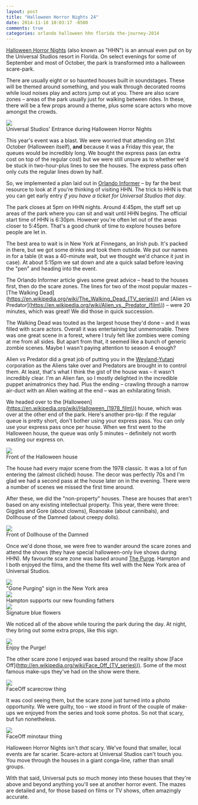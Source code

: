 ```yaml
---
layout: post
title: "Halloween Horror Nights 24"
date: 2014-11-18 10:03:17 -0500
comments: true
categories: orlando halloween hhn florida the-journey-2014
---
```


[Halloween Horror Nights](https://en.wikipedia.org/wiki/Halloween_Horror_Nights) (also known as "HHN") is an annual even put on by the Universal Studios resort in Florida. On select evenings for some of September and most of October, the park is transformed into a halloween scare-park.

There are usually eight or so haunted houses built in soundstages. These will be themed around something, and you walk through decorated rooms while loud noises play and actors jump out at you. There are also scare zones – areas of the park usually just for walking between rides. In these, there will be a few props around a theme, plus some scare actors who move amongst the crowds.

<div class="img">
  <a href="{{ root_url }}/images/the-journey/orlando/hhn24/entrance.jpg">
    <img src="/images/the-journey/orlando/hhn24/entrance.jpg">
  </a>
  <div class="alt">Universal Studios' Entrance during Halloween Horror Nights</div>
</div>

This year's event was a blast. We were worried that attending on 31st October (Halloween itself), **and** because it was a Friday this year, the queues would be incredibly long. We bought the express pass (an extra cost on top of the regular cost) but we were still unsure as to whether we'd be stuck in two-hour-plus lines to see the houses. The express pass often only cuts the regular lines down by half.

So, we implemented a plan laid out in [Orlando Informer](http://www.orlandoinformer.com/universal/halloween-horror-nights-2014/) – by far the best resource to look at if you're thinking of visiting HHN. The trick to HHN is that you can get early entry *if you have a ticket for Universal Studios that day*.

The park closes at 5pm on HHN nights. Around 4:45pm, the staff set up areas of the park where you can sit and wait until HHN begins. The official start time of HHN is 6:30pm. However you're often let out of the areas closer to 5:45pm. That's a good chunk of time to explore houses before people are let in.

The best area to wait is in New York at Finnegans, an Irish pub. It's packed in there, but we got some drinks and took them outside. We put our names in for a table (it was a 40-minute wait, but we thought we'd chance it just in case). At about 5:15pm we sat down and ate a quick salad before leaving the "pen" and heading into the event.

The Orlando Informer article gives some great advice – head to the houses first, then do the scare zones. The lines for two of the most popular mazes – [The Walking Dead](https://en.wikipedia.org/wiki/The_Walking_Dead_(TV_series\)) and [Alien vs Predator](https://en.wikipedia.org/wiki/Alien_vs._Predator_(film\)) – were 20 minutes, which was great! We did those in quick succession.

The Walking Dead was touted as the largest house they'd done – and it was filled with scare actors. Overall it was entertaining but unmemorable. There was one great scene in a forest, where I truly felt like zombies were coming at me from all sides. But apart from that, it seemed like a bunch of generic zombie scenes. Maybe I wasn't paying attention to season 4 enough?

Alien vs Predator did a great job of putting you in the [Weyland-Yutani](http://avp.wikia.com/wiki/Weyland-Yutani) corporation as the Aliens take over and Predators are brought in to control them. At least, that's what I think the gist of the house was – it wasn't incredibly clear. I'm an Alien fan, so I mostly delighted in the incredible puppet animatronics they had. Plus the ending – crawling through a narrow air-duct with an Alien waiting at the end – was an exhilarating finish.

We headed over to the [Halloween](https://en.wikipedia.org/wiki/Halloween_(1978_film\)) house, which was over at the other end of the park. Here's another pro-tip: if the regular queue is pretty short, don't bother using your express pass. You can only use your express pass once per house. When we first went to the Halloween house, the queue was only 5 minutes – definitely not worth wasting our express on.

<div class="img">
  <a href="{{ root_url }}/images/the-journey/orlando/hhn24/halloween.jpg">
    <img src="/images/the-journey/orlando/hhn24/halloween.jpg">
  </a>
  <div class="alt">Front of the Halloween house</div>
</div>

The house had every major scene from the 1978 classic. It was a lot of fun entering the (almost clichéd) house. The decor was perfectly 70s and I'm glad we had a second pass at the house later on in the evening. There were a number of scenes we missed the first time around.

After these, we did the "non-property" houses. These are houses that aren't based on any existing intellectual property. This year, there were three: Giggles and Gore (about clowns), Roanoake (about cannibals), and Dollhouse of the Damned (about creepy dolls).

<div class="img">
  <a href="{{ root_url }}/images/the-journey/orlando/hhn24/dollhouse.jpg">
    <img src="/images/the-journey/orlando/hhn24/dollhouse.jpg">
  </a>
  <div class="alt">Front of Dollhouse of the Damned</div>
</div>

Once we'd done those, we were free to wander around the scare zones and attend the shows (they have special halloween-only live shows during HHN). My favourite scare zone was based around [The Purge](http://en.wikipedia.org/wiki/The_Purge). Hampton and I both enjoyed the films, and the theme fits well with the New York area of Universal Studios.

<div class="img">
  <a href="{{ root_url }}/images/the-journey/orlando/hhn24/gone-purging.jpg">
    <img src="/images/the-journey/orlando/hhn24/gone-purging.jpg">
  </a>
  <div class="alt">"Gone Purging" sign in the New York area</div>
</div>

<div class="img">
  <a href="{{ root_url }}/images/the-journey/orlando/hhn24/purge-bus.jpg">
    <img src="/images/the-journey/orlando/hhn24/purge-bus.jpg">
  </a>
  <div class="alt">Hampton supports our new founding fathers</div>
</div>

<div class="img">
  <a href="{{ root_url }}/images/the-journey/orlando/hhn24/flowers.jpg">
    <img src="/images/the-journey/orlando/hhn24/flowers.jpg">
  </a>
  <div class="alt">Signature blue flowers</div>
</div>

We noticed all of the above while touring the park during the day. At night, they bring out some extra props, like this sign.

<div class="img">
  <a href="{{ root_url }}/images/the-journey/orlando/hhn24/purge-sign.jpg">
    <img src="/images/the-journey/orlando/hhn24/purge-sign.jpg">
  </a>
  <div class="alt">Enjoy the Purge!</div>
</div>

The other scare zone I enjoyed was based around the reality show [Face Off](http://en.wikipedia.org/wiki/Face_Off_(TV_series\)). Some of the most famous make-ups they've had on the show were there.

<div class="img">
  <a href="{{ root_url }}/images/the-journey/orlando/hhn24/face-off-1.jpg">
    <img src="/images/the-journey/orlando/hhn24/face-off-1.jpg">
  </a>
  <div class="alt">FaceOff scarecrow thing</div>
</div>

It was cool seeing them, but the scare zone just turned into a photo opportunity. We were guilty, too – we stood in front of the couple of make-ups we enjoyed from the series and took some photos. So not that scary, but fun nonetheless.

<div class="img">
  <a href="{{ root_url }}/images/the-journey/orlando/hhn24/face-off-2.jpg">
    <img src="/images/the-journey/orlando/hhn24/face-off-2.jpg">
  </a>
  <div class="alt">FaceOff minotaur thing</div>
</div>

Halloween Horror Nights isn't *that* scary. We've found that smaller, local events are far scarier. Scare-actors at Universal Studios can't touch you. You move through the houses in a giant conga-line, rather than small groups.

With that said, Universal puts so much money into these houses that they're above and beyond anything you'll see at another horror event. The mazes are detailed and, for those based on films or TV shows, often amazingly accurate.
